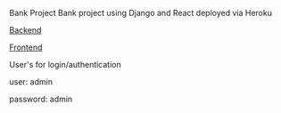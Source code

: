 Bank Project
Bank project using Django and React deployed via Heroku

[Backend](https://maria-staging-backend.herokuapp.com/api/)

[Frontend](https://maria-staging-frontend.herokuapp.com/login)

User's for login/authentication

user: admin

password: admin
